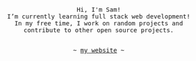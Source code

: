 <!-- Format: https://github.com/Louise-h-aa/Louise-h-aa/blob/main/README.md -->


<p align="center">
   <samp><br>
   Hi, I'm Sam!
   <br>
   I’m currently learning full stack web development!<br>
   In my free time, I work on random projects and <br> contribute to other open source
   projects.
   <br>
   </samp><br>
   
   <p align="center"><samp> ~
   <a href="https://samuelolagunju.github.io">my website</a>
   ~
</p>
</p>
